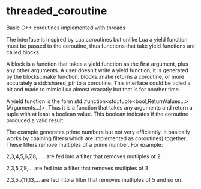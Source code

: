 # threaded_coroutine
Basic C++ coroutines implemented with threads

The interface is inspired by Lua coroutines but unlike Lua a yield function must be passed to the coroutine, thus 
functions that take yield functions are called blocks.

A block is a function that takes a yield function as the first argument, plus any other arguments. A user doesn't write a yield function, 
it is generated by the blocks::make function. blocks::make returns a coroutine, or more accurately a std::shared_ptr to a
coroutine. This interface could be tidied a bit and made to mimic Lua almost exacatly but that is for another time. 

A yield function is the form std::function<std::tuple<bool,ReturnValues...>(Arguments...)>. Thus it is a function that 
takes any arguments and return a tuple with at least a boolean value. This boolean indicates if the coroutine produced a valid result.


The example generates prime numbers but not very efficiently. It basically works by chaining filters(which are 
implemented as coroutines) together. These filters remove multiples of a prime number. For example:

2,3,4,5,6,7,8,..... are fed into a filter that removes mutliples of 2.

2,3,5,7,9,... are fed into a filter that removes mutliples of 3.

2,3,5,7,11,13,... are fed into a filter that removes mutliples of 5 and so on.
